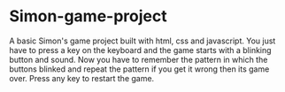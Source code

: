 # Simon-game-project
A basic Simon's game project built with html, css and javascript.
You just have to press a key on the keyboard and the game starts with a blinking button and sound.
Now you have to remember the pattern in which the buttons blinked and repeat the pattern if you get it wrong then its game over.
Press any key to restart the game.
